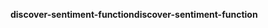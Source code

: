 <span data-ttu-id="37493-101">**discover-sentiment-function**</span><span class="sxs-lookup"><span data-stu-id="37493-101">**discover-sentiment-function**</span></span>